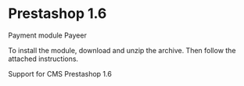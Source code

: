 Prestashop 1.6
======
Payment module Payeer

To install the module, download and unzip the archive.
Then follow the attached instructions.

Support for CMS Prestashop 1.6